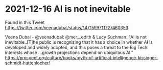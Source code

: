# 2021-12-16 AI is not inevitable

Found in this Tweet <https://twitter.com/veenadubal/status/1471599711727460353>:

Veena Dubal - @veenadubal: @mer__edith & Lucy Suchman:  "AI is not inevitable..[T]he public is recognizing that it has a choice in whether AI is developed and widely adopted, and this poses a threat to the Big Tech interests whose ...growth projections depend on ubiquitous AI."
<https://prospect.org/culture/books/myth-of-artificial-intelligence-kissinger-schmidt-huttenlocher/>


